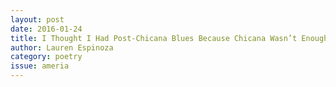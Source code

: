 ```yaml
---
layout: post 
date: 2016-01-24
title: I Thought I Had Post-Chicana Blues Because Chicana Wasn’t Enough
author: Lauren Espinoza
category: poetry
issue: ameria
---
```

